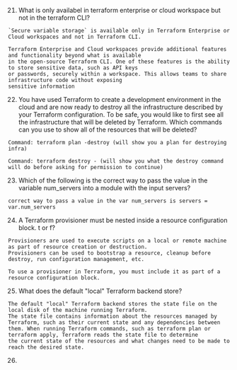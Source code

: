 
21. What is only availabel in terraform enterprise or cloud workspace but not in the terraform CLI?
```
`Secure variable storage` is available only in Terraform Enterprise or Cloud workspaces and not in Terraform CLI.

Terraform Enterprise and Cloud workspaces provide additional features and functionality beyond what is available
in the open-source Terraform CLI. One of these features is the ability to store sensitive data, such as API keys
or passwords, securely within a workspace. This allows teams to share infrastructure code without exposing
sensitive information
```

22. You have used Terraform to create a development environment in the cloud and are now ready to destroy all the
infrastructure described by your Terraform configuration. To be safe, you would like to first see all the infrastructure
that will be deleted by Terraform. Which commands can you use to show all of the resources that will be deleted? 

```
Command: terraform plan -destroy (will show you a plan for destroying infra)

Command: terraform destroy - (will show you what the destroy command will do before asking for permission to continue)
```

23. Which of the following is the correct way to pass the value in the variable num_servers into a module with the input servers?
```
correct way to pass a value in the var num_servers is servers = var.num_servers
```

24. A Terraform provisioner must be nested inside a resource configuration block. t or f?

```
Provisioners are used to execute scripts on a local or remote machine as part of resource creation or destruction.
Provisioners can be used to bootstrap a resource, cleanup before destroy, run configuration management, etc.

To use a provisioner in Terraform, you must include it as part of a resource configuration block.
```

25. What does the default "local" Terraform backend store?

```
The default "local" Terraform backend stores the state file on the local disk of the machine running Terraform.
The state file contains information about the resources managed by Terraform, such as their current state and any dependencies between
them. When running Terraform commands, such as terraform plan or terraform apply, Terraform reads the state file to determine
the current state of the resources and what changes need to be made to reach the desired state.
```

26. 
